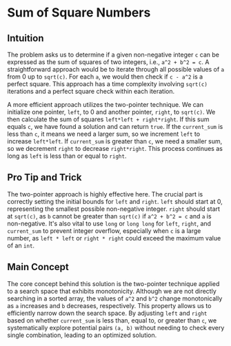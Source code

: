 # Sum of Square Numbers

## Intuition
The problem asks us to determine if a given non-negative integer `c` can be expressed as the sum of squares of two integers, i.e., `a^2 + b^2 = c`. A straightforward approach would be to iterate through all possible values of `a` from 0 up to `sqrt(c)`. For each `a`, we would then check if `c - a^2` is a perfect square. This approach has a time complexity involving `sqrt(c)` iterations and a perfect square check within each iteration.

A more efficient approach utilizes the two-pointer technique. We can initialize one pointer, `left`, to 0 and another pointer, `right`, to `sqrt(c)`. We then calculate the sum of squares `left*left + right*right`. If this sum equals `c`, we have found a solution and can return `true`. If the `current_sum` is less than `c`, it means we need a larger sum, so we increment `left` to increase `left*left`. If `current_sum` is greater than `c`, we need a smaller sum, so we decrement `right` to decrease `right*right`. This process continues as long as `left` is less than or equal to `right`.

## Pro Tip and Trick
The two-pointer approach is highly effective here. The crucial part is correctly setting the initial bounds for `left` and `right`. `left` should start at 0, representing the smallest possible non-negative integer. `right` should start at `sqrt(c)`, as `b` cannot be greater than `sqrt(c)` if `a^2 + b^2 = c` and `a` is non-negative. It's also vital to use `long` or `long long` for `left`, `right`, and `current_sum` to prevent integer overflow, especially when `c` is a large number, as `left * left` or `right * right` could exceed the maximum value of an `int`.

## Main Concept
The core concept behind this solution is the two-pointer technique applied to a search space that exhibits monotonicity. Although we are not directly searching in a sorted array, the values of `a^2` and `b^2` change monotonically as `a` increases and `b` decreases, respectively. This property allows us to efficiently narrow down the search space. By adjusting `left` and `right` based on whether `current_sum` is less than, equal to, or greater than `c`, we systematically explore potential pairs `(a, b)` without needing to check every single combination, leading to an optimized solution.
